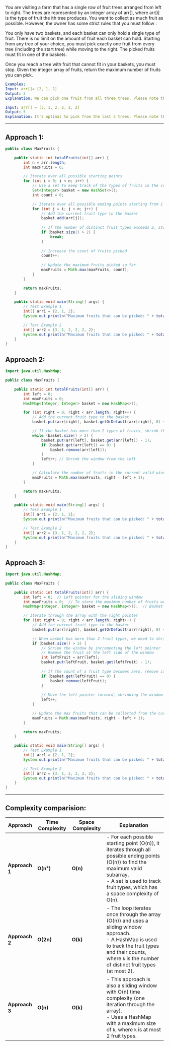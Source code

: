 You are visiting a farm that has a single row of fruit trees arranged from left to right. The trees are represented by an integer array of arr[], where arr[i]  is the type of fruit the ith tree produces.
You want to collect as much fruit as possible. However, the owner has some strict rules that you must follow :

You only have two baskets, and each basket can only hold a single type of fruit. There is no limit on the amount of fruit each basket can hold.
Starting from any tree of your choice, you must pick exactly one fruit from every tree (including the start tree) while moving to the right. The picked fruits must fit in one of the baskets.

Once you reach a tree with fruit that cannot fit in your baskets, you must stop.
Given the integer array of fruits, return the maximum number of fruits you can pick.

```yaml
Examples:
Input: arr[]= [2, 1, 2]
Output: 3
Explanation: We can pick one fruit from all three trees. Please note that the type of fruits is same in the 1st and 3rd baskets.

Input: arr[] = [3, 1, 2, 2, 2, 2]
Output: 5
Explanation: It's optimal to pick from the last 5 trees. Please note that we do not pick the first basket as we would have to stop at thrid tree which would result in only 2 fruits collected.
```

---

## Approach 1:
```java
public class MaxFruits {

    public static int totalFruits(int[] arr) {
        int n = arr.length;
        int maxFruits = 0;

        // Iterate over all possible starting points
        for (int i = 0; i < n; i++) {
            // Use a set to keep track of the types of fruits in the current subarray
            Set<Integer> basket = new HashSet<>();
            int count = 0;

            // Iterate over all possible ending points starting from i
            for (int j = i; j < n; j++) {
                // Add the current fruit type to the basket
                basket.add(arr[j]);
                
                // If the number of distinct fruit types exceeds 2, stop extending the subarray
                if (basket.size() > 2) {
                    break;
                }
                
                // Increase the count of fruits picked
                count++;
                
                // Update the maximum fruits picked so far
                maxFruits = Math.max(maxFruits, count);
            }
        }

        return maxFruits;
    }

    public static void main(String[] args) {
        // Test Example 1
        int[] arr1 = {2, 1, 2};
        System.out.println("Maximum fruits that can be picked: " + totalFruits(arr1)); // Output: 3

        // Test Example 2
        int[] arr2 = {3, 1, 2, 2, 2, 2};
        System.out.println("Maximum fruits that can be picked: " + totalFruits(arr2)); // Output: 5
    }
}
```

## Approach 2:
```java
import java.util.HashMap;

public class MaxFruits {

    public static int totalFruits(int[] arr) {
        int left = 0;
        int maxFruits = 0;
        HashMap<Integer, Integer> basket = new HashMap<>();

        for (int right = 0; right < arr.length; right++) {
            // Add the current fruit type to the basket
            basket.put(arr[right], basket.getOrDefault(arr[right], 0) + 1);

            // If the basket has more than 2 types of fruits, shrink the window from the left
            while (basket.size() > 2) {
                basket.put(arr[left], basket.get(arr[left]) - 1);
                if (basket.get(arr[left]) == 0) {
                    basket.remove(arr[left]);
                }
                left++; // Shrink the window from the left
            }

            // Calculate the number of fruits in the current valid window
            maxFruits = Math.max(maxFruits, right - left + 1);
        }

        return maxFruits;
    }

    public static void main(String[] args) {
        // Test Example 1
        int[] arr1 = {2, 1, 2};
        System.out.println("Maximum fruits that can be picked: " + totalFruits(arr1)); // Output: 3

        // Test Example 2
        int[] arr2 = {3, 1, 2, 2, 2, 2};
        System.out.println("Maximum fruits that can be picked: " + totalFruits(arr2)); // Output: 5
    }
}
```

## Approach 3:
```java
import java.util.HashMap;

public class MaxFruits {

    public static int totalFruits(int[] arr) {
        int left = 0;  // Left pointer for the sliding window
        int maxFruits = 0;  // To store the maximum number of fruits we can collect
        HashMap<Integer, Integer> basket = new HashMap<>();  // Basket to store the fruit types and their counts

        // Iterate through the array with the right pointer
        for (int right = 0; right < arr.length; right++) {
            // Add the current fruit type to the basket
            basket.put(arr[right], basket.getOrDefault(arr[right], 0) + 1);

            // When basket has more than 2 fruit types, we need to shrink the window from the left
            if (basket.size() > 2) {
                // Shrink the window by incrementing the left pointer
                // Remove the fruit at the left side of the window
                int leftFruit = arr[left];
                basket.put(leftFruit, basket.get(leftFruit) - 1);
                
                // If the count of a fruit type becomes zero, remove it from the basket
                if (basket.get(leftFruit) == 0) {
                    basket.remove(leftFruit);
                }
                
                // Move the left pointer forward, shrinking the window
                left++;
            }

            // Update the max fruits that can be collected from the current window
            maxFruits = Math.max(maxFruits, right - left + 1);
        }

        return maxFruits;
    }

    public static void main(String[] args) {
        // Test Example 1
        int[] arr1 = {2, 1, 2};
        System.out.println("Maximum fruits that can be picked: " + totalFruits(arr1)); // Output: 3

        // Test Example 2
        int[] arr2 = {3, 1, 2, 2, 2, 2};
        System.out.println("Maximum fruits that can be picked: " + totalFruits(arr2)); // Output: 5
    }
}

```

---

## Complexity comparision:

| **Approach**      | **Time Complexity**        | **Space Complexity**          | **Explanation**                                                                                                                                                           |
|-------------------|----------------------------|-------------------------------|---------------------------------------------------------------------------------------------------------------------------------------------------------------------------|
| **Approach 1**    | **O(n²)**                  | **O(n)**                       | - For each possible starting point (O(n)), it iterates through all possible ending points (O(n)) to find the maximum valid subarray. <br> - A set is used to track fruit types, which has a space complexity of O(n). |
| **Approach 2**    | **O(2n)**                    | **O(k)**                       | - The loop iterates once through the array (O(n)) and uses a sliding window approach. <br> - A HashMap is used to track the fruit types and their counts, where `k` is the number of distinct fruit types (at most 2). |
| **Approach 3**    | **O(n)**                    | **O(k)**                       | - This approach is also a sliding window with O(n) time complexity (one iteration through the array). <br> - Uses a HashMap with a maximum size of `k`, where `k` is at most 2 fruit types. |
